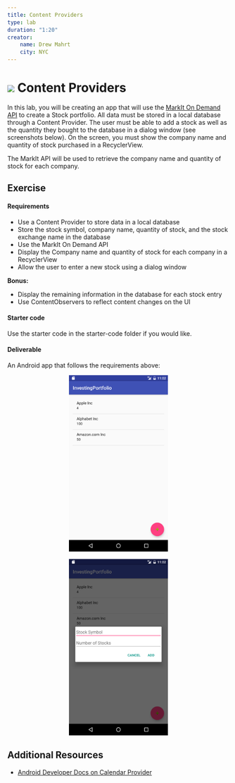 ```yaml
---
title: Content Providers
type: lab
duration: "1:20"
creator:
    name: Drew Mahrt
    city: NYC
---
```




# ![](https://ga-dash.s3.amazonaws.com/production/assets/logo-9f88ae6c9c3871690e33280fcf557f33.png) Content Providers

In this lab, you will be creating an app that will use the [MarkIt On Demand API](http://dev.markitondemand.com/MODApis/) to create a Stock portfolio. All data must be stored in a local database through a Content Provider. The user must be able to add a stock as well as the quantity they bought to the database in a dialog window (see screenshots below). On the screen, you must show the company name and quantity of stock purchased in a RecyclerView.

The MarkIt API will be used to retrieve the company name and quantity of stock for each company.

## Exercise

#### Requirements

- Use a Content Provider to store data in a local database
- Store the stock symbol, company name, quantity of stock, and the stock exchange name in the database
- Use the MarkIt On Demand API
- Display the Company name and quantity of stock for each company in a RecyclerView
- Allow the user to enter a new stock using a dialog window

**Bonus:**
- Display the remaining information in the database for each stock entry
- Use ContentObservers to reflect content changes on the UI

#### Starter code

Use the starter code in the starter-code folder if you would like.

#### Deliverable

An Android app that follows the requirements above:

<p align="center">
  <img src="screenshots/screen1.png" height="400px" />
</p>

<p align="center">
  <img src="screenshots/screen2.png" height="400px" />
</p>

## Additional Resources  
- [Android Developer Docs on Calendar Provider](http://developer.android.com/guide/topics/providers/calendar-provider.html)
